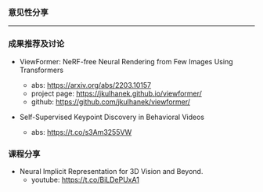 ### 意见性分享

***

### 成果推荐及讨论

- ViewFormer: NeRF-free Neural Rendering from Few Images Using Transformers
  - abs: https://arxiv.org/abs/2203.10157
  - project page: https://jkulhanek.github.io/viewformer/
  - github: https://github.com/jkulhanek/viewformer/

- Self-Supervised Keypoint Discovery in Behavioral Videos
  - abs: https://t.co/s3Am3255VW

### 课程分享

- Neural Implicit Representation for 3D Vision and Beyond.
  - youtube: https://t.co/BiLDePUxA1
